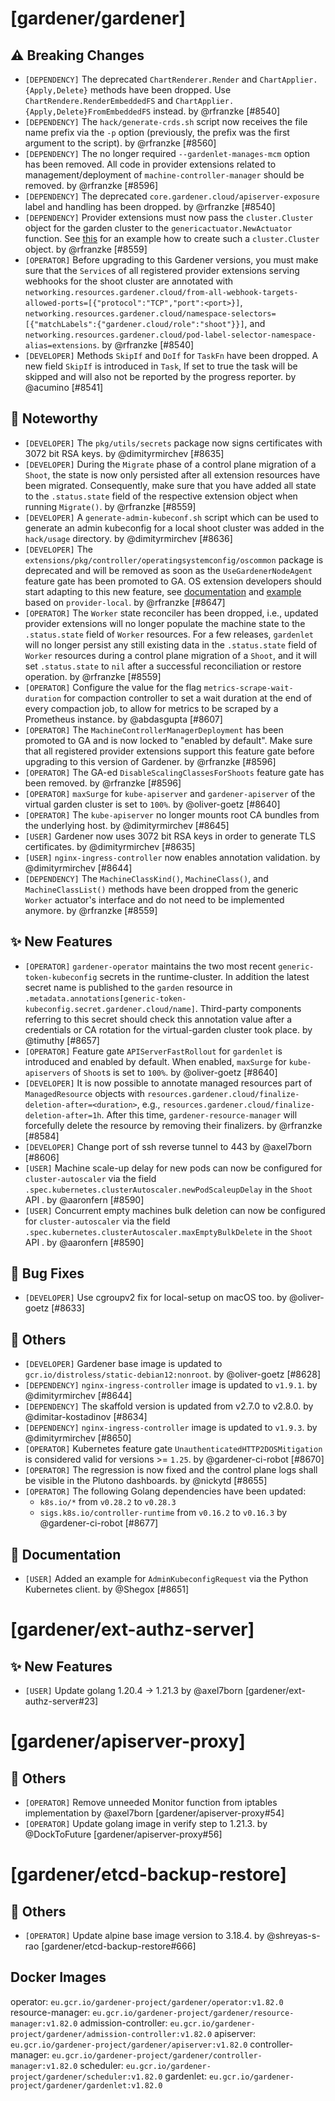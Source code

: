 # [gardener/gardener]

## ⚠️ Breaking Changes

- `[DEPENDENCY]` The deprecated `ChartRenderer.Render` and `ChartApplier.{Apply,Delete}` methods have been dropped. Use `ChartRendere.RenderEmbeddedFS` and `ChartApplier.{Apply,Delete}FromEmbeddedFS` instead. by @rfranzke [#8540]
- `[DEPENDENCY]` The `hack/generate-crds.sh` script now receives the file name prefix via the `-p` option (previously, the prefix was the first argument to the script). by @rfranzke [#8560]
- `[DEPENDENCY]` The no longer required `--gardenlet-manages-mcm` option has been removed. All code in provider extensions related to management/deployment of `machine-controller-manager` should be removed. by @rfranzke [#8596]
- `[DEPENDENCY]` The deprecated `core.gardener.cloud/apiserver-exposure` label and handling has been dropped. by @rfranzke [#8540]
- `[DEPENDENCY]` Provider extensions must now pass the `cluster.Cluster` object for the garden cluster to the `genericactuator.NewActuator` function. See [this](https://github.com/gardener/gardener/blob/8d2f116aa606e5181cd430e5063dd798629bdc78/cmd/gardener-extension-provider-local/app/app.go#L228-L246) for an example how to create such a `cluster.Cluster` object. by @rfranzke [#8559]
- `[OPERATOR]` Before upgrading to this Gardener versions, you must make sure that the `Service`s of all registered provider extensions serving webhooks for the shoot cluster are annotated with `networking.resources.gardener.cloud/from-all-webhook-targets-allowed-ports=[{"protocol":"TCP","port":<port>}]`, `networking.resources.gardener.cloud/namespace-selectors=[{"matchLabels":{"gardener.cloud/role":"shoot"}}]`, and `networking.resources.gardener.cloud/pod-label-selector-namespace-alias=extensions`. by @rfranzke [#8540]
- `[DEVELOPER]` Methods `SkipIf` and `DoIf` for `TaskFn` have been dropped. A new field `SkipIf` is introduced in `Task`, If set to true the task will be skipped and will also not be reported by the progress reporter. by @acumino [#8541]
## 📰 Noteworthy

- `[DEVELOPER]` The `pkg/utils/secrets` package now signs certificates with 3072 bit RSA keys. by @dimityrmirchev [#8635]
- `[DEVELOPER]` During the `Migrate` phase of a control plane migration of a `Shoot`, the state is now only persisted after all extension resources have been migrated. Consequently, make sure that you have added all state to the `.status.state` field of the respective extension object when running `Migrate()`. by @rfranzke [#8559]
- `[DEVELOPER]` A `generate-admin-kubeconf.sh` script which can be used to generate an admin kubeconfig for a local shoot cluster was added in the `hack/usage` directory. by @dimityrmirchev [#8636]
- `[DEVELOPER]` The `extensions/pkg/controller/operatingsystemconfig/oscommon` package is deprecated and will be removed as soon as the `UseGardenerNodeAgent` feature gate has been promoted to GA. OS extension developers should start adapting to this new feature, see [documentation](https://github.com/gardener/gardener/blob/master/docs/extensions/operatingsystemconfig.md#what-needs-to-be-implemented-to-support-a-new-operating-system) and [example](https://github.com/rfranzke/gardener/tree/gna/osc-api/pkg/provider-local/controller/operatingsystemconfig) based on `provider-local`. by @rfranzke [#8647]
- `[OPERATOR]` The `Worker` state reconciler has been dropped, i.e., updated provider extensions will no longer populate the machine state to the `.status.state` field of `Worker` resources. For a few releases, `gardenlet` will no longer persist any still existing data in the `.status.state` field of `Worker` resources during a control plane migration of a `Shoot`, and it will set `.status.state` to `nil` after a successful reconciliation or restore operation. by @rfranzke [#8559]
- `[OPERATOR]` Configure the value for the flag `metrics-scrape-wait-duration` for compaction controller to set a wait duration at the end of every compaction job, to allow for metrics to be scraped by a Prometheus instance. by @abdasgupta [#8607]
- `[OPERATOR]` The `MachineControllerManagerDeployment` has been promoted to GA and is now locked to "enabled by default". Make sure that all registered provider extensions support this feature gate before upgrading to this version of Gardener. by @rfranzke [#8596]
- `[OPERATOR]` The GA-ed `DisableScalingClassesForShoots` feature gate has been removed. by @rfranzke [#8596]
- `[OPERATOR]` `maxSurge` for `kube-apiserver` and `gardener-apiserver` of the virtual garden cluster is set to `100%`. by @oliver-goetz [#8640]
- `[OPERATOR]` The `kube-apiserver` no longer mounts root CA bundles from the underlying host. by @dimityrmirchev [#8645]
- `[USER]` Gardener now uses 3072 bit RSA keys in order to generate TLS certificates. by @dimityrmirchev [#8635]
- `[USER]` `nginx-ingress-controller` now enables annotation validation. by @dimityrmirchev [#8644]
- `[DEPENDENCY]` The `MachineClassKind()`, `MachineClass()`, and `MachineClassList()` methods have been dropped from the generic `Worker` actuator's interface and do not need to be implemented anymore. by @rfranzke [#8559]
## ✨ New Features

- `[OPERATOR]` `gardener-operator` maintains the two most recent `generic-token-kubeconfig` secrets in the runtime-cluster. In addition the latest secret name is published to the `garden` resource in `.metadata.annotations[generic-token-kubeconfig.secret.gardener.cloud/name]`. Third-party components referring to this secret should check this annotation value after a credentials or CA rotation for the virtual-garden cluster took place. by @timuthy [#8657]
- `[OPERATOR]` Feature gate `APIServerFastRollout` for `gardenlet` is introduced and enabled by default. When enabled, `maxSurge` for `kube-apiservers` of `Shoot`s is set to `100%`.  by @oliver-goetz [#8640]
- `[DEVELOPER]` It is now possible to annotate managed resources part of `ManagedResource` objects with `resources.gardener.cloud/finalize-deletion-after=<duration>`, e.g., `resources.gardener.cloud/finalize-deletion-after=1h`. After this time, `gardener-resource-manager` will forcefully delete the resource by removing their finalizers. by @rfranzke [#8584]
- `[DEVELOPER]` Change port of ssh reverse tunnel to 443 by @axel7born [#8606]
- `[USER]` Machine scale-up delay for new pods can now be configured for `cluster-autoscaler` via the field `.spec.kubernetes.clusterAutoscaler.newPodScaleupDelay` in the `Shoot` API . by @aaronfern [#8590]
- `[USER]` Concurrent empty machines bulk deletion can now be configured for `cluster-autoscaler` via the field `.spec.kubernetes.clusterAutoscaler.maxEmptyBulkDelete` in the `Shoot` API . by @aaronfern [#8590]
## 🐛 Bug Fixes

- `[DEVELOPER]` Use cgroupv2 fix for local-setup on macOS too. by @oliver-goetz [#8633]
## 🏃 Others

- `[DEVELOPER]` Gardener base image is updated to `gcr.io/distroless/static-debian12:nonroot`. by @oliver-goetz [#8628]
- `[DEPENDENCY]` `nginx-ingress-controller` image is updated to `v1.9.1`. by @dimityrmirchev [#8644]
- `[DEPENDENCY]` The skaffold version is updated from v2.7.0 to v2.8.0. by @dimitar-kostadinov [#8634]
- `[DEPENDENCY]` `nginx-ingress-controller` image is updated to `v1.9.3`. by @dimityrmirchev [#8650]
- `[OPERATOR]` Kubernetes feature gate `UnauthenticatedHTTP2DOSMitigation` is considered valid for versions >= `1.25`. by @gardener-ci-robot [#8670]
- `[OPERATOR]` The regression is now fixed and the control plane logs shall be visible in the Plutono dashboards. by @nickytd [#8655]
- `[OPERATOR]` The following Golang dependencies have been updated:  
  - `k8s.io/*` from `v0.28.2` to `v0.28.3`  
  - `sigs.k8s.io/controller-runtime` from `v0.16.2` to `v0.16.3` by @gardener-ci-robot [#8677]
## 📖 Documentation

- `[USER]` Added an example for `AdminKubeconfigRequest` via the Python Kubernetes client. by @Shegox [#8651]
# [gardener/ext-authz-server]

## ✨ New Features

- `[USER]` Update golang 1.20.4 -> 1.21.3 by @axel7born [gardener/ext-authz-server#23]
# [gardener/apiserver-proxy]

## 🏃 Others

- `[OPERATOR]` Remove unneeded Monitor function from iptables implementation  by @axel7born [gardener/apiserver-proxy#54]
- `[OPERATOR]` Update golang image in verify step to 1.21.3. by @DockToFuture [gardener/apiserver-proxy#56]
# [gardener/etcd-backup-restore]

## 🏃 Others

- `[OPERATOR]` Update alpine base image version to 3.18.4. by @shreyas-s-rao [gardener/etcd-backup-restore#666]

## Docker Images
operator: `eu.gcr.io/gardener-project/gardener/operator:v1.82.0`
resource-manager: `eu.gcr.io/gardener-project/gardener/resource-manager:v1.82.0`
admission-controller: `eu.gcr.io/gardener-project/gardener/admission-controller:v1.82.0`
apiserver: `eu.gcr.io/gardener-project/gardener/apiserver:v1.82.0`
controller-manager: `eu.gcr.io/gardener-project/gardener/controller-manager:v1.82.0`
scheduler: `eu.gcr.io/gardener-project/gardener/scheduler:v1.82.0`
gardenlet: `eu.gcr.io/gardener-project/gardener/gardenlet:v1.82.0`

